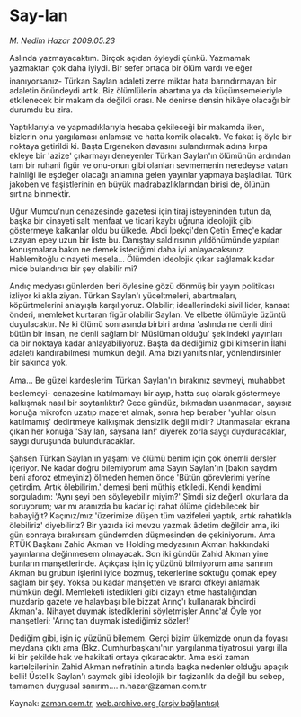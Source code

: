 # Say-lan

*M. Nedim Hazar 2009.05.23*

<tr><td class="metin" colspan="2" style="padding-top: 20px; padding-left: 5px; padding-right: 10px;">Aslında yazmayacaktım. Birçok açıdan öyleydi çünkü. Yazmamak yazmaktan çok daha iyiydi. Bir sefer ortada bir ölüm vardı ve eğer inanıyorsanız- Türkan Saylan adaleti zerre miktar hata barındırmayan bir adaletin önündeydi artık. Biz ölümlülerin abartma ya da küçümsemeleriyle etkilenecek bir makam da değildi orası. Ne denirse densin hikâye olacağı bir durumdu bu zira.</td></tr><tr><td class="metin" colspan="2" style="padding-top: 20px; padding-left: 5px; padding-right: 10px;"><p>Yaptıklarıyla ve yapmadıklarıyla hesaba çekileceği bir makamda iken, bizlerin onu yargılaması anlamsız ve hatta komik olacaktı. Ve fakat iş öyle bir noktaya getirildi ki. Başta Ergenekon davasını sulandırmak adına kırpa ekleye bir 'azize' çıkarmayı deneyenler Türkan Saylan'ın ölümünün ardından tam bir ruhani figür ve onu-onun gibi olanları sevmemenin neredeyse vatan hainliği ile eşdeğer olacağı anlamına gelen yayınlar yapmaya başladılar. Türk jakoben ve faşistlerinin en büyük madrabazlıklarından birisi de, ölünün sırtına binmektir.
<p>Uğur Mumcu'nun cenazesinde gazetesi için tiraj isteyeninden tutun da, başka bir cinayeti salt menfaat ve ticari kaybı uğruna ideolojik gibi göstermeye kalkanlar oldu bu ülkede. Abdi İpekçi'den Çetin Emeç'e kadar uzayan epey uzun bir liste bu. Danıştay saldırısının yıldönümünde yapılan konuşmalara bakın ne demek istediğimi daha iyi anlayacaksınız. Hablemitoğlu cinayeti mesela... Ölümden ideolojik çıkar sağlamak kadar mide bulandırıcı bir şey olabilir mi?
<p>Andıç medyası günlerden beri öylesine gözü dönmüş bir yayın politikası izliyor ki akla ziyan. Türkan Saylan'ı yüceltmeleri, abartmaları, köpürtmelerini anlayışla karşılıyoruz. Olabilir; ideallerindeki sivil lider, kanaat önderi, memleket kurtaran figür olabilir Saylan. Ve elbette ölümüyle üzüntü duyulacaktır. Ne ki ölümü sonrasında birbiri ardına 'aslında ne denli dini bütün bir insan, ne denli sağlam bir Müslüman olduğu' şeklindeki yayınları da bir noktaya kadar anlayabiliyoruz. Başta da dediğimiz gibi kimsenin İlahi adaleti kandırabilmesi mümkün değil. Ama bizi yanıltsınlar, yönlendirsinler bir sakınca yok.
<p>Ama... Be güzel kardeşlerim Türkan Saylan'ın bırakınız sevmeyi, muhabbet beslemeyi- cenazesine katılmamayı bir ayıp, hatta suç olarak göstermeye kalkışmak nasıl bir soytarılıktır? Gece gündüz, bıkmadan usanmadan, sayısız konuğa mikrofon uzatıp mazeret almak, sonra hep beraber 'yuhlar olsun katılmamış' dedirtmeye kalkışmak densizlik değil midir? Utanmasalar ekrana çıkan her konuğa 'Say lan, saysana lan!' diyerek zorla saygı duyduracaklar, saygı duruşunda bulunduracaklar.
<p>Şahsen Türkan Saylan'ın yaşamı ve ölümü benim için çok önemli dersler içeriyor. Ne kadar doğru bilemiyorum ama Sayın Saylan'ın (bakın saydım beni aforoz etmeyiniz) ölmeden hemen önce 'Bütün görevlerimi yerine getirdim. Artık ölebilirim.' demesi beni müthiş etkiledi. Kendi kendimi sorguladım: 'Aynı şeyi ben söyleyebilir miyim?' Şimdi siz değerli okurlara da soruyorum; var mı aranızda bu kadar içi rahat ölüme gidebilecek bir babayiğit? Kaçınız/mız 'üzerimize düşen tüm vazifeleri yaptık, artık rahatlıkla ölebiliriz' diyebiliriz? Bir yazıda iki mevzu yazmak âdetim değildir ama, iki gün sonraya bırakırsam gündemden düşmesinden de çekiniyorum. Ama RTÜK Başkanı Zahid Akman ve Holding medyasının Akman hakkındaki yayınlarına değinmesem olmayacak. Son iki gündür Zahid Akman yine bunların manşetlerinde. Açıkçası işin iç yüzünü bilmiyorum ama sanırım Akman bu grubun işlerini iyice bozmuş, tekerlerine soktuğu çomak epey sağlam bir şey. Yoksa bu kadar manşetten ve ısrarcı öfkeyi anlamak mümkün değil. Memleketi istedikleri gibi dizayn etme hastalığından muzdarip gazete ve halaybaşı bile bizzat Arınç'ı kullanarak bindirdi Akman'a. Nihayet duymak istediklerini söyletmişler Arınç'a! Öyle yor manşetleri; 'Arınç'tan duymak istediğimiz sözler!'
<p>Dediğim gibi, işin iç yüzünü bilemem. Gerçi bizim ülkemizde onun da foyası meydana çıktı ama (Bkz. Cumhurbaşkanı'nın yargılanma tiyatrosu) yargı illa ki bir şekilde hak ve hakikati ortaya çıkaracaktır. Ama eski zaman kartelcilerinin Zahid Akman nefretinin altında başka nedenler olduğu apaçık belli! Üstelik Saylan'ı saymak gibi ideolojik bir faşizanlık da değil bu sebep, tamamen duygusal sanırım.... n.hazar@zaman.com.tr<br/></p></p></p></p></p></p></td></tr>

Kaynak: [zaman.com.tr](http://zaman.com.tr/yazar.do?yazino=850698), [web.archive.org (arşiv bağlantısı)](http://web.archive.org/web/20090529190708/http://zaman.com.tr:80/yazar.do?yazino=850698)
